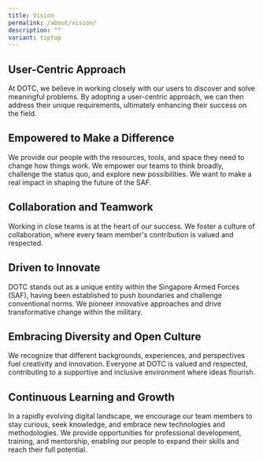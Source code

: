 ```yaml
---
title: Vision
permalink: /about/vision/
description: ""
variant: tiptap
---
```

<h2>User-Centric Approach</h2>
<p>At DOTC, we believe in working closely with our users to discover and
solve meaningful problems. By adopting a user-centric approach, we can
then address their unique requirements, ultimately enhancing their success
on the field.</p>
<h2>Empowered to Make a Difference</h2>
<p>We provide our people with the resources, tools, and space they need to
change how things work. We empower our teams to think broadly, challenge
the status quo, and explore new possibilities. We want to make a real impact
in shaping the future of the SAF.</p>
<h2>Collaboration and Teamwork</h2>
<p>Working in close teams is at the heart of our success. We foster a culture
of collaboration, where every team member's contribution is valued and
respected.</p>
<h2>Driven to Innovate</h2>
<p>DOTC stands out as a unique entity within the Singapore Armed Forces (SAF),
having been established to push boundaries and challenge conventional norms.
We pioneer innovative approaches and drive transformative change within
the military.</p>
<h2>Embracing Diversity and Open Culture</h2>
<p>We recognize that different backgrounds, experiences, and perspectives
fuel creativity and innovation. Everyone at DOTC is valued and respected,
contributing to a supportive and inclusive environment where ideas flourish.</p>
<h2>Continuous Learning and Growth</h2>
<p>In a rapidly evolving digital landscape, we encourage our team members
to stay curious, seek knowledge, and embrace new technologies and methodologies.
We provide opportunities for professional development, training, and mentorship,
enabling our people to expand their skills and reach their full potential.</p>